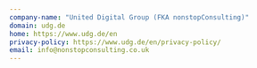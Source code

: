 ```yaml
---
company-name: "United Digital Group (FKA nonstopConsulting)"
domain: udg.de
home: https://www.udg.de/en
privacy-policy: https://www.udg.de/en/privacy-policy/
email: info@nonstopconsulting.co.uk
---
```




